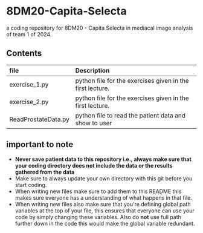 # 8DM20-Capita-Selecta

a coding repository for 8DM20 - Capita Selecta in mediacal image analysis of team 1 of 2024.

## Contents

| file | Description |
| :---             |    :----     |
| exercise_1.py | python file for the exercises given in the first lecture. |
| exercise_2.py | python file for the exercises given in the first lecture. |
| ReadProstateData.py | python file to read the patient data and show to user |

## important to note

* **Never save patient data to this repository i.e., always make sure that your coding directory does not include the data or the results gathered from the data**
* Make sure to always update your own directory with this git before you start coding.
* When writing new files make sure to add them to this README this makes sure everyone has a understanding of what happens in that file.
* When writing new files also make sure that you're defining global path variables at the top of your file, this ensures that everyone can use your code by simply changing these variables. Also do **not** use full path further down in the code this would make the global variable redundant.
